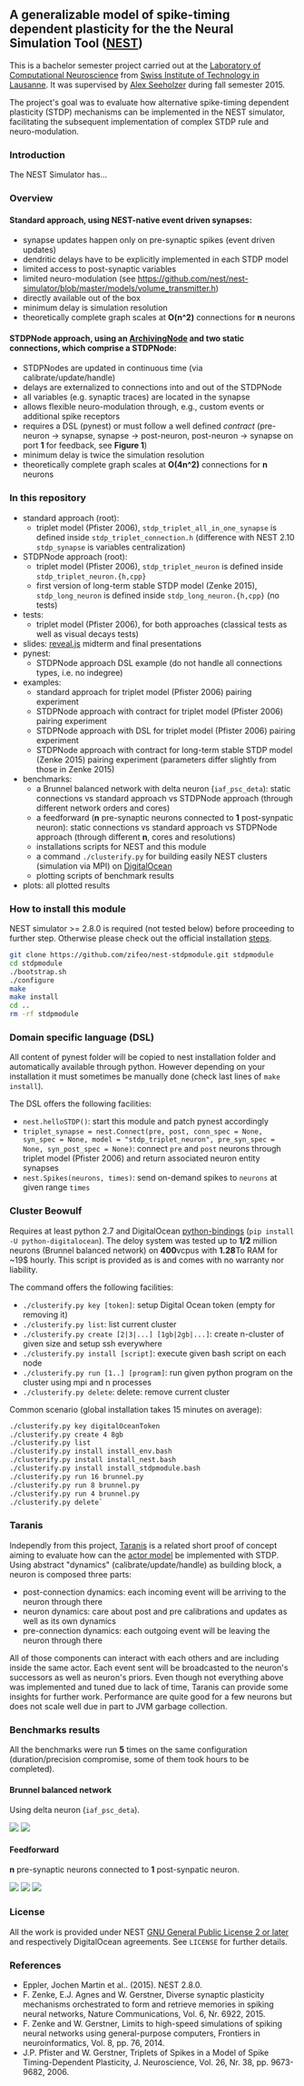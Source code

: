 ## A generalizable model of spike-timing dependent plasticity for the the Neural Simulation Tool ([NEST](https://github.com/nest/nest-simulator))

This is a bachelor semester project carried out at the [Laboratory of Computational Neuroscience](http://lcn1.epfl.ch) 
from [Swiss Institute of Technology in Lausanne](http://www.epfl.ch). It was supervised by 
[Alex Seeholzer](https://github.com/flinz) during fall semester 2015.

The project's goal was to evaluate how alternative spike-timing dependent plasticity (STDP) mechanisms can be implemented in the NEST simulator, facilitating the subsequent implementation of complex STDP rule and neuro-modulation.

### Introduction

The NEST Simulator has...

### Overview

#### Standard approach, using NEST-native event driven synapses:

- synapse updates happen only on pre-synaptic spikes (event driven updates)
- dendritic delays have to be explicitly implemented in each STDP model
- limited access to post-synaptic variables
- limited neuro-modulation (see https://github.com/nest/nest-simulator/blob/master/models/volume_transmitter.h)
- directly available out of the box
- minimum delay is simulation resolution
- theoretically complete graph scales at **O(n^2)** connections for **n** neurons

#### STDPNode approach, using an [ArchivingNode](https://github.com/nest/nest-simulator/blob/master/nestkernel/archiving_node.h) and two static connections, which comprise a STDPNode:

- STDPNodes are updated in continuous time (via calibrate/update/handle)
- delays are externalized to connections into and out of the STDPNode
- all variables (e.g. synaptic traces) are located in the synapse
- allows flexible neuro-modulation through, e.g., custom events or additional spike receptors
- requires a DSL (pynest) or must follow a well defined *contract* (pre-neuron -> synapse, synapse -> post-neuron, post-neuron -> synapse on port **1** for feedback, see **Figure 1**)
- minimum delay is twice the simulation resolution
- theoretically complete graph scales at **O(4n^2)** connections for **n** neurons

### In this repository

- standard approach (root): 
    - triplet model (Pfister 2006), `stdp_triplet_all_in_one_synapse` is defined inside `stdp_triplet_connection.h` (difference with NEST 2.10 `stdp_synapse` is variables centralization)
- STDPNode approach (root):
    - triplet model (Pfister 2006), `stdp_triplet_neuron` is defined inside `stdp_triplet_neuron.{h,cpp}`
    - first version of long-term stable STDP model (Zenke 2015), `stdp_long_neuron` is defined inside `stdp_long_neuron.{h,cpp}` (no tests)
- tests:
    - triplet model (Pfister 2006), for both approaches (classical tests as well as visual decays tests)
- slides: [reveal.js](https://github.com/hakimel/reveal.js/) midterm and final presentations
- pynest:
    - STDPNode approach DSL example (do not handle all connections types, i.e. no indegree)
- examples:
    - standard approach for triplet model (Pfister 2006) pairing experiment
    - STDPNode approach with contract for triplet model (Pfister 2006) pairing experiment
    - STDPNode approach with DSL for triplet model (Pfister 2006) pairing experiment
    - STDPNode approach with contract for long-term stable STDP model (Zenke 2015) pairing experiment (parameters differ slightly from those in Zenke 2015)
- benchmarks:
    - a Brunnel balanced network with delta neuron (`iaf_psc_deta`): static connections vs standard approach vs STDPNode approach (through different network orders and cores)
    - a feedforward (**n** pre-synaptic neurons connected to **1** post-synpatic neuron): static connections vs standard approach vs STDPNode approach (through different **n**, cores and resolutions)
    - installations scripts for NEST and this module
    - a command `./clusterify.py` for building easily NEST clusters (simulation via MPI) on [DigitalOcean](https://www.digitalocean.com)
    - plotting scripts of benchmark results
- plots: all plotted results
    
### How to install this module

NEST simulator >= 2.8.0 is required (not tested below) before proceeding to further step. 
Otherwise please check out the official installation [steps](http://www.nest-simulator.org/installation/).

```bash
git clone https://github.com/zifeo/nest-stdpmodule.git stdpmodule
cd stdpmodule
./bootstrap.sh
./configure
make
make install
cd ..
rm -rf stdpmodule
```

### Domain specific language (DSL)

All content of pynest folder will be copied to nest installation folder and automatically available through python.
However depending on your installation it must sometimes be manually done (check last lines of `make install`).

The DSL offers the following facilities:

- `nest.helloSTDP()`: start this module and patch pynest accordingly
- `triplet_synapse = nest.Connect(pre, post, conn_spec = None, syn_spec = None, model = "stdp_triplet_neuron", pre_syn_spec = None, syn_post_spec = None)`: connect `pre` and `post` neurons through triplet model (Pfister 2006) and return associated neuron entity synapses 
- `nest.Spikes(neurons, times)`: send on-demand spikes to `neurons` at given range `times`

### Cluster Beowulf

Requires at least python 2.7 and DigitalOcean [python-bindings](https://github.com/koalalorenzo/python-digitalocean) (`pip install -U python-digitalocean`).
The deloy system was tested up to **1/2** million neurons (Brunnel balanced network) on **400**vcpus with **1.28**To RAM for ~19$ hourly.
This script is provided as is and comes with no warranty nor liability.

The command offers the following facilities:

- `./clusterify.py key [token]`: setup Digital Ocean token (empty for removing it)
- `./clusterify.py list`: list current cluster
- `./clusterify.py create [2|3|...] [1gb|2gb|...]`: create n-cluster of given size and setup ssh everywhere
- `./clusterify.py install [script]`: execute given bash script on each node
- `./clusterify.py run [1..] [program]`: run given python program on the cluster using mpi and n processes
- `./clusterify.py delete`: delete: remove current cluster

Common scenario (global installation takes 15 minutes on average):

```bash
./clusterify.py key digitalOceanToken
./clusterify.py create 4 8gb
./clusterify.py list
./clusterify.py install install_env.bash
./clusterify.py install install_nest.bash
./clusterify.py install install_stdpmodule.bash
./clusterify.py run 16 brunnel.py
./clusterify.py run 8 brunnel.py
./clusterify.py run 4 brunnel.py
./clusterify.py delete`
```

### Taranis

Independly from this project, [Taranis](https://github.com/zifeo/Taranis) is a related short proof of concept aiming to evaluate how can the [actor model](https://en.wikipedia.org/wiki/Actor_model) be implemented with STDP.
Using abstract "dynamics" (calibrate/update/handle) as building block, a neuron is composed three parts:

- post-connection dynamics: each incoming event will be arriving to the neuron through there
- neuron dynamics: care about post and pre calibrations and updates as well as its own dynamics
- pre-connection dynamics: each outgoing event will be leaving the neuron through there

All of those components can interact with each others and are including inside the same actor. 
Each event sent will be broadcasted to the neuron's successors as well as neuron's priors. 
Even though not everything above was implemented and tuned due to lack of time, Taranis can provide some insights for further work.
Performance are quite good for a few neurons but does not scale well due in part to JVM garbage collection.

### Benchmarks results

All the benchmarks were run **5** times on the same configuration (duration/precision compromise, some of them took hours to be completed).

#### Brunnel balanced network

Using delta neuron (`iaf_psc_deta`).

![](./plots/brunnel-per-approach.png)
![](./plots/brunnel-per-order.png)

#### Feedforward

**n** pre-synaptic neurons connected to **1** post-synpatic neuron.

![](./plots/feedforward-per-approach-0.1ms.png)
![](./plots/feedforward-per-approach-0.5ms.png)
![](./plots/feedforward-per-approach-1ms.png)

### License

All the work is provided under NEST [GNU General Public License 2 or later](http://www.nest-simulator.org/license/) and respectively DigitalOcean agreements.
See `LICENSE` for further details.

### References

- Eppler, Jochen Martin et al.. (2015). NEST 2.8.0.
- F. Zenke, E.J. Agnes and W. Gerstner, Diverse synaptic plasticity mechanisms orchestrated to form and retrieve memories in spiking neural networks, Nature Communications, Vol. 6, Nr. 6922, 2015.
- F. Zenke and W. Gerstner, Limits to high-speed simulations of spiking neural networks using general-purpose computers, Frontiers in neuroinformatics, Vol. 8, pp. 76, 2014.
- J.P. Pfister and W. Gerstner, Triplets of Spikes in a Model of Spike Timing-Dependent Plasticity, J. Neuroscience, Vol. 26, Nr. 38, pp. 9673-9682, 2006.
